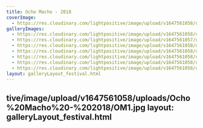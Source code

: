 ```yaml
---
title: Ocho Macho - 2018
coverImage:
  - https://res.cloudinary.com/lightpositive/image/upload/v1647561058/uploads/Ocho%20Macho%20-%202018/OM5.jpg
galleryImages: 
  - https://res.cloudinary.com/lightpositive/image/upload/v1647561058/uploads/Ocho%20Macho%20-%202018/OM7.jpg
  - https://res.cloudinary.com/lightpositive/image/upload/v1647561057/uploads/Ocho%20Macho%20-%202018/OM6.jpg
  - https://res.cloudinary.com/lightpositive/image/upload/v1647561058/uploads/Ocho%20Macho%20-%202018/OM2.jpg
  - https://res.cloudinary.com/lightpositive/image/upload/v1647561058/uploads/Ocho%20Macho%20-%202018/OM8.jpg
  - https://res.cloudinary.com/lightpositive/image/upload/v1647561058/uploads/Ocho%20Macho%20-%202018/OM3.jpg
  - https://res.cloudinary.com/lightpositive/image/upload/v1647561058/uploads/Ocho%20Macho%20-%202018/OM4.jpg
  - https://res.cloudinary.com/lightpositive/image/upload/v1647561058/uploads/Ocho%20Macho%20-%202018/OM5.jpg
layout: galleryLayout_festival.html
---
```

tive/image/upload/v1647561058/uploads/Ocho%20Macho%20-%202018/OM1.jpg
layout: galleryLayout_festival.html
---

